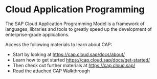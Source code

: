 # Cloud Application Programming

The SAP Cloud Application Programming Model is a framework of languages, libraries and tools to greatly speed up the development of enterprise-grade applications.

Access the following materials to learn about CAP:

- Start by looking at https://cap.cloud.sap/docs/about/
- Learn how to get started https://cap.cloud.sap/docs/get-started/
- Then check out further materials at https://cap.cloud.sap/
- Read the attached CAP Walkthrough
